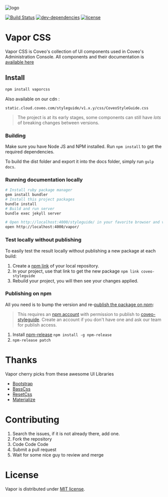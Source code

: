 ![logo](vapor.gif)

[![Build Status](https://img.shields.io/travis/coveo/vapor.svg?style=flat-square)](https://travis-ci.org/coveo/vapor)
[![dev-dependencies](https://img.shields.io/david/dev/coveo/vapor.svg?style=flat-square)](https://github.com/coveo/vapor/blob/master/package.json)
[![license](http://img.shields.io/badge/license-MIT-blue.svg?style=flat-square)](LICENSE)

# Vapor CSS

Vapor CSS is Coveo's collection of UI components used in Coveo's Administration Console. All components and their documentation is [available here](http://coveo.github.io/vapor/)

## Install

```sh
npm install vaporcss
```

Also available on our cdn :

```
static.cloud.coveo.com/styleguide/v1.x.y/css/CoveoStyleGuide.css
```

> The project is at its early stages, some components can still have _lots_ of breaking changes between versions.

### Building
Make sure you have Node JS and NPM installed.
Run `npm install` to get the required dependencies.

To build the dist folder and export it into the docs folder, simply run `gulp docs`.

### Running documentation locally

```sh
# Install ruby package manager
gem install bundler
# Install this project packages
bundle install
# Build and run server
bundle exec jekyll server

# Open http://localhost:4000/styleguide/ in your favorite browser and voila!
open http://localhost:4000/vapor/
```

### Test locally without publishing
To easily test the result locally without publishing a new package at each build:

1. Create a [npm link](https://docs.npmjs.com/cli/link) of your local repository.
2. In your project, use that link to get the new package `npm link coveo-styleguide`
3. Rebuild your project, you will then see your changes applied.

### Publishing on npm
All you need is to bump the version and re-[publish the package on npm](https://docs.npmjs.com/getting-started/publishing-npm-packages):

> This requires an [npm account](https://www.npmjs.com/signup) with permission to publish to [coveo-styleguide](https://www.npmjs.com/package/coveo-styleguide). Create an account if you don't have one and ask our team for publish access.

1. Install [npm-release](https://github.com/phuu/npm-release) `npm install -g npm-release`
2. `npm-release patch`

# Thanks

Vapor cherry picks from these awesome UI Libraries

* [Bootstrap](https://github.com/twbs/bootstrap)
* [BassCss](https://github.com/basscss/basscss)
* [ResetCss](http://meyerweb.com/eric/tools/css/reset/)
* [Materialize](https://github.com/Dogfalo/materialize)

# Contributing

1. Search the issues, if it is not already there, add one.
2. Fork the repository
3. Code Code Code
4. Submit a pull request
5. Wait for some nice guy to review and merge

# License
Vapor is distributed under [MIT license](LICENSE).
